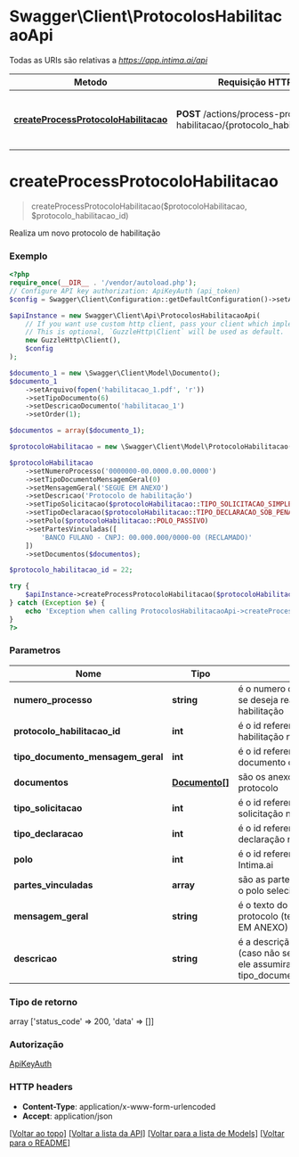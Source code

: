# Swagger\Client\ProtocolosHabilitacaoApi

Todas as URIs são relativas a *https://app.intima.ai/api*

Metodo | Requisição HTTP | Descrição
------------- | ------------- | -------------
[**createProcessProtocoloHabilitacao**](ProtocolosHabilitacaoApi.md#createProcessProtocoloHabilitacao) | **POST** /actions/process-protocol-habilitacao/{protocolo_habilitacao_id} | Realiza um novo protocolo de habilitação

# **createProcessProtocoloHabilitacao**
> createProcessProtocoloHabilitacao($protocoloHabilitacao, $protocolo_habilitacao_id)

Realiza um novo protocolo de habilitação

### Exemplo
```php
<?php
require_once(__DIR__ . '/vendor/autoload.php');
// Configure API key authorization: ApiKeyAuth (api_token)
$config = Swagger\Client\Configuration::getDefaultConfiguration()->setApiKey('api_token', 'YOUR_API_KEY');

$apiInstance = new Swagger\Client\Api\ProtocolosHabilitacaoApi(
    // If you want use custom http client, pass your client which implements `GuzzleHttp\ClientInterface`.
    // This is optional, `GuzzleHttp\Client` will be used as default.
    new GuzzleHttp\Client(),
    $config
);

$documento_1 = new \Swagger\Client\Model\Documento();
$documento_1
    ->setArquivo(fopen('habilitacao_1.pdf', 'r'))
    ->setTipoDocumento(6)
    ->setDescricaoDocumento('habilitacao_1')
    ->setOrder(1);

$documentos = array($documento_1);

$protocoloHabilitacao = new \Swagger\Client\Model\ProtocoloHabilitacao();

$protocoloHabilitacao
    ->setNumeroProcesso('0000000-00.0000.0.00.0000')
    ->setTipoDocumentoMensagemGeral(0)
    ->setMensagemGeral('SEGUE EM ANEXO')
    ->setDescricao('Protocolo de habilitação')
    ->setTipoSolicitacao($protocoloHabilitacao::TIPO_SOLICITACAO_SIMPLES)
    ->setTipoDeclaracao($protocoloHabilitacao::TIPO_DECLARACAO_SOB_PENA_DE_LEI)
    ->setPolo($protocoloHabilitacao::POLO_PASSIVO)
    ->setPartesVinculadas([
        'BANCO FULANO - CNPJ: 00.000.000/0000-00 (RECLAMADO)'
    ])
    ->setDocumentos($documentos);

$protocolo_habilitacao_id = 22;

try {
    $apiInstance->createProcessProtocoloHabilitacao($protocoloHabilitacao, $protocolo_habilitacao_id);
} catch (Exception $e) {
    echo 'Exception when calling ProtocolosHabilitacaoApi->createProcessProtocoloHabilitacao: ', $e->getMessage(), PHP_EOL;
}
?>
```

### Parametros

Nome | Tipo | Descrição | Notas
------------- | ------------- | ------------- | -------------
 **numero_processo** | **string**| é o numero do processo no qual se deseja realizar o protocolo de habilitação | [obrigatório]
 **protocolo_habilitacao_id** | **int**| é o id referente ao protocolo de habilitação no Intima.ai | [obrigatório]
 **tipo_documento_mensagem_geral** | **int**| é o id referente ao tipo de documento da mensagem geral | [obrigatório]
 **documentos** | [**Documento[]**](../Model/Documento.md)| são os anexos relacionados ao protocolo | [opcional]
 **tipo_solicitacao** | **int**| é o id referente ao tipo de solicitação no Intima.ai | [obrigatório]
 **tipo_declaracao** | **int**| é o id referente ao tipo de declaração no Intima.ai | [obrigatório]
 **polo** | **int**| é o id referente ao polo no Intima.ai | [obrigatório]
 **partes_vinculadas** | **array**| são as partes vinculadas, de com o polo selecionado no Intima.ai | [obrigatório]
 **mensagem_geral** | **string**| é o texto do conteúdo do protocolo (texto padrão: SEGUE EM ANEXO) | [opcional]
 **descricao** | **string**| é a descrição da mensagem geral (caso não se informe este campo, ele assumira o valor do campo tipo_documento_mensagem_geral) | [opcional]

### Tipo de retorno

array ['status_code' => 200, 'data' => []]

### Autorização

[ApiKeyAuth](../../README.md#ApiKeyAuth)

### HTTP headers

 - **Content-Type**: application/x-www-form-urlencoded
 - **Accept**: application/json

[[Voltar ao topo]](#) [[Voltar a lista da API]](../../README.md#documentation-for-api-endpoints) [[Voltar para a lista de Models]](../../README.md#documentation-for-models) [[Voltar para o README]](../../README.md)

